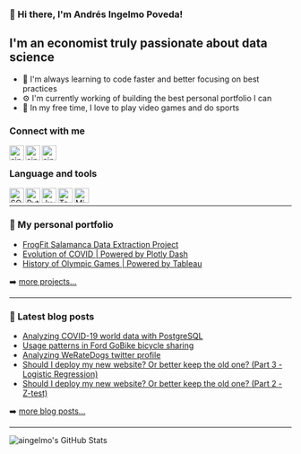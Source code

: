 ### 👋 Hi there, I'm Andrés Ingelmo Poveda! 

## I'm an economist truly passionate about data science

* 🌱 I'm always learning to code faster and better focusing on best practices
* ⚙️ I'm currently working of building the best personal portfolio I can
* 👾 In my free time, I love to play video games and do sports

### Connect with me

[<img align="left" alt="aingelmo | Personal Website" width="26px" src="https://i.imgur.com/0gkLAIb.png" />][website]
[<img align="left" alt="aingelmo | LinkedIn" width="26px" src="https://i.imgur.com/FaUFOby.png" />][linkedin]
[<img align="left" alt="aingelmo | Tableau" width="26px" src="https://i.imgur.com/1JPyn0I.png"/>][tableau]

<br />

### Language and tools

[<img align="left" alt="SQL" width="26px" src="https://i.imgur.com/IUH4hBL.png" />][sql]
[<img align="left" alt="Python" width="26px" src="https://i.imgur.com/PzcQN4t.png" />][plotly]
[<img align="left" alt="Jupyter Notebook" width="26px" src="https://i.imgur.com/EaqIXFb.png" />][jupyter]
[<img align="left" alt="Tableau" width="26px" src="https://i.imgur.com/1JPyn0I.png" />][tableau project]
[<img align="left" alt="Microsoft Power BI" width="26px" src="https://i.imgur.com/0VfV6Bd.png" />][powerbi]

<br />

---

### 📁 My personal portfolio

* [FrogFit Salamanca Data Extraction Project](https://github.com/aingelmo/FrogFit_Data_Extraction)
* [Evolution of COVID | Powered by Plotly Dash](https://github.com/aingelmo/portfolio/tree/main/covid_plotly-dash)
* [History of Olympic Games | Powered by Tableau](https://github.com/aingelmo/portfolio/tree/main/olympics_tableau)

➡️ [more projects...](https://github.com/aingelmo/portfolio)

---

### 📕 Latest blog posts
<!-- BLOG-POST-LIST:START -->
- [Analyzing COVID-19 world data with PostgreSQL](https://aingelmo.github.io/blog/covid19-sql-analysis)
- [Usage patterns in Ford GoBike bicycle sharing](https://aingelmo.github.io/blog/bikesharing-data)
- [Analyzing WeRateDogs twitter profile](https://aingelmo.github.io/blog/weRateDogs-analysis)
- [Should I deploy my new website? Or better keep the old one? &lpar;Part 3 - Logistic Regression&rpar;](https://aingelmo.github.io/blog/ab-testing-part3)
- [Should I deploy my new website? Or better keep the old one? &lpar;Part 2 - Z-test&rpar;](https://aingelmo.github.io/blog/ab-testing-part2)
<!-- BLOG-POST-LIST:END -->

➡️ [more blog posts...](https://aingelmo.github.io/blog)

---

<img align="left" alt="aingelmo's GitHub Stats" src="https://github-readme-stats.vercel.app/api?username=aingelmo&show_icons=true&hide_border=true" />

[website]: https://aingelmo.github.io/
[linkedin]: https://linkedin.com/in/aingelmop/
[tableau]: https://public.tableau.com/app/profile/aingelmop
[sql]: https://github.com/aingelmo/portfolio/tree/main/covid_sql
[plotly]: https://github.com/aingelmo/portfolio/tree/main/covid_plotly-dash
[jupyter]: https://github.com/aingelmo/portfolio/tree/main/Udacity/Project_5_Communicate-Data-Findings
[tableau project]: https://github.com/aingelmo/portfolio/tree/main/olympics_tableau
[powerbi]: https://github.com/aingelmo/FrogFit_Data_Extraction
